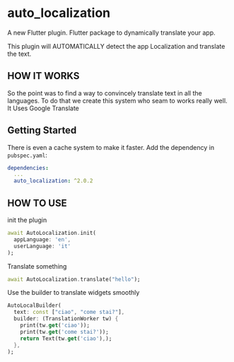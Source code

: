 # auto_localization

A new Flutter plugin.
Flutter package to dynamically translate your app.

This plugin will AUTOMATICALLY detect the app Localization and translate the text.


## HOW IT WORKS

So the point was to find a way to convincely translate text in all the languages.
To do that we create this system who seam to works really well.
It Uses Google Translate

## Getting Started
There is even a cache system to make it faster.
Add the dependency in `pubspec.yaml`:
```yaml
dependencies:
  ...
  auto_localization: ^2.0.2
```


## HOW TO USE

init the plugin
```dart
await AutoLocalization.init(
  appLanguage: 'en',
  userLanguage: 'it'
);
```

Translate something
```dart
await AutoLocalization.translate("hello");
```

Use the builder to translate widgets smoothly
```dart
AutoLocalBuilder(
  text: const ["ciao", "come stai?"],
  builder: (TranslationWorker tw) {
    print(tw.get('ciao'));
    print(tw.get('come stai?'));
    return Text(tw.get('ciao'),);
  }, 
);
```
